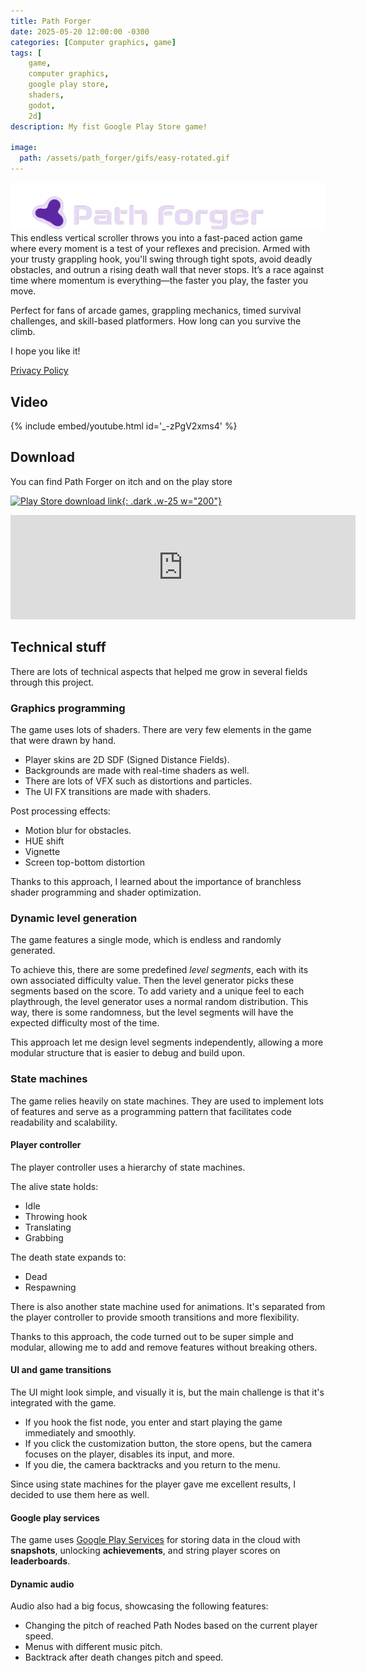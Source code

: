 ```yaml
---
title: Path Forger
date: 2025-05-20 12:00:00 -0300
categories: [Computer graphics, game]
tags: [
    game, 
    computer graphics, 
    google play store,
    shaders,
    godot,
    2d]     
description: My fist Google Play Store game!

image:
  path: /assets/path_forger/gifs/easy-rotated.gif
---
```


![##Path Forger](assets/path_forger/imgs/itch_banner.png)
This endless vertical scroller throws you into a fast-paced action game where every moment is a test of your reflexes and precision. Armed with your trusty grappling hook, you'll swing through tight spots, avoid deadly obstacles, and outrun a rising death wall that never stops. It’s a race against time where momentum is everything—the faster you play, the faster you move.

Perfect for fans of arcade games, grappling mechanics, timed survival challenges, and skill-based platformers. How long can you survive the climb.

I hope you like it!

[Privacy Policy](/path-forger/privacy-policy/)

## Video
{% include embed/youtube.html id='_-zPgV2xms4' %}

## Download

You can find Path Forger on itch and on the play store

[![Play Store download link](https://play.google.com/intl/en_us/badges/static/images/badges/en_badge_web_generic.png){: .dark .w-25 w="200"}](https://play.google.com/store/apps/details?id=com.pathforger.pathforger)

<iframe frameborder="0" src="https://itch.io/embed/2640506?bg_color=150925&amp;fg_color=e8daf6&amp;link_color=40ff89&amp;border_color=443854" width="552" height="167"><a href="https://franco-yudica.itch.io/path-forger">Path Forger by Franco Yudica</a></iframe>


## Technical stuff

There are lots of technical aspects that helped me grow in several fields through this project.

### Graphics programming

The game uses lots of shaders. There are very few elements in the game that were drawn by hand.

- Player skins are 2D SDF (Signed Distance Fields).
- Backgrounds are made with real-time shaders as well.
- There are lots of VFX such as distortions and particles.
- The UI FX transitions are made with shaders.

Post processing effects:
- Motion blur for obstacles.
- HUE shift
- Vignette
- Screen top-bottom distortion

Thanks to this approach, I learned about the importance of branchless shader programming and shader optimization.

### Dynamic level generation

The game features a single mode, which is endless and randomly generated.

To achieve this, there are some predefined *level segments*, each with its own associated difficulty value. Then the level generator picks these segments based on the score. To add variety and a unique feel to each playthrough, the level generator uses a normal random distribution. This way, there is some randomness, but the level segments will have the expected difficulty most of the time.

This approach let me design level segments independently, allowing a more modular structure that is easier to debug and build upon.

### State machines

The game relies heavily on state machines. They are used to implement lots of features and serve as a programming pattern that facilitates code readability and scalability.

#### Player controller

The player controller uses a hierarchy of state machines.

The alive state holds:
- Idle
- Throwing hook
- Translating
- Grabbing

The death state expands to:
- Dead
- Respawning

There is also another state machine used for animations. It's separated from the player controller to provide smooth transitions and more flexibility.

Thanks to this approach, the code turned out to be super simple and modular, allowing me to add and remove features without breaking others.

#### UI and game transitions

The UI might look simple, and visually it is, but the main challenge is that it's integrated with the game.

- If you hook the fist node, you enter and start playing the game immediately and smoothly.
- If you click the customization button, the store opens, but the camera focuses on the player, disables its input, and more.
- If you die, the camera backtracks and you return to the menu.

Since using state machines for the player gave me excellent results, I decided to use them here as well.

#### Google play services

The game uses [Google Play Services](https://developer.android.com/distribute/play-services) for storing data in the cloud with **snapshots**, unlocking **achievements**, and string player scores on **leaderboards**.

#### Dynamic audio

Audio also had a big focus, showcasing the following features:
- Changing the pitch of reached Path Nodes based on the current player speed.
- Menus with different music pitch.
- Backtrack after death changes pitch and speed.